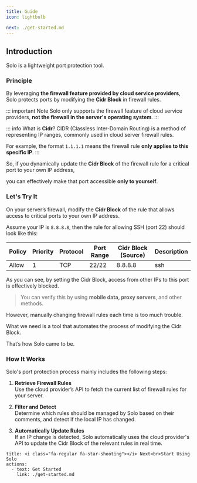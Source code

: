 ```yaml
---
title: Guide
icon: lightbulb

next: ./get-started.md
---
```


## Introduction
Solo is a lightweight port protection tool.

### Principle

By leveraging **the firewall feature provided by cloud service providers**, Solo protects ports by modifying the **Cidr Block** in firewall rules.

::: important Note
Solo only supports the firewall feature of cloud service providers, **not the firewall in the server's operating system**.
:::

::: info What is **Cidr**?
CIDR (Classless Inter-Domain Routing) is a method of representing IP ranges, commonly used in cloud server firewall rules.

For example, the format `1.1.1.1` means the firewall rule **only applies to this specific IP**.
:::

So, if you dynamically update the **Cidr Block** of the firewall rule for a critical port to your own IP address,

you can effectively make that port accessible **only to yourself**.

### Let's Try It
On your server’s firewall, modify the **Cidr Block** of the rule that allows access to critical ports to your own IP address.

Assume your IP is `8.8.8.8`, then the rule for allowing SSH (port 22) should look like this:

| Policy | Priority | Protocol | Port Range | Cidr Block (Source) | Description |
| ------ | -------- | -------- | ---------- | ------------------- | ----------- |
| Allow  | 1        | TCP      | 22/22      | 8.8.8.8             | ssh         |

As you can see, by setting the Cidr Block, access from other IPs to this port is effectively blocked.

> You can verify this by using **mobile data, proxy servers**, and other methods.

However, manually changing firewall rules each time is too much trouble.

What we need is a tool that automates the process of modifying the Cidr Block.

That’s how Solo came to be.

### How It Works

Solo's port protection process mainly includes the following steps:

1. **Retrieve Firewall Rules**  
   Use the cloud provider’s API to fetch the current list of firewall rules for your server.

2. **Filter and Detect**  
   Determine which rules should be managed by Solo based on their comments, and detect if the local IP has changed.

3. **Automatically Update Rules**  
   If an IP change is detected, Solo automatically uses the cloud provider's API to update the Cidr Block of the relevant rules in real time.

```component VPBanner
title: <i class="fa-regular fa-star-shooting"></i> Next<br>Start Using Solo
actions:
  - text: Get Started
    link: ./get-started.md
```
